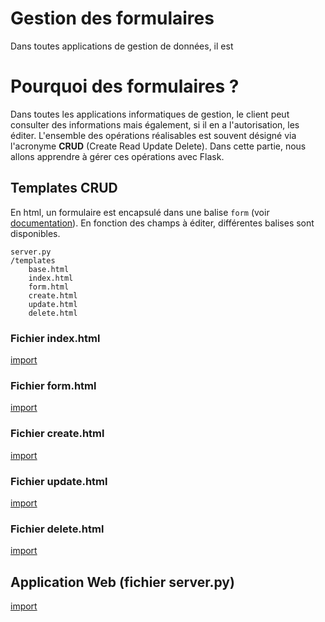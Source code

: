 # Gestion des formulaires

Dans toutes applications de gestion de données, il est 

# Pourquoi des formulaires ?

Dans toutes les applications informatiques de gestion, le client peut consulter des informations mais également, si il en a l'autorisation, les éditer. L'ensemble des opérations réalisables est souvent désigné via l'acronyme **CRUD** (Create Read Update Delete). Dans cette partie, nous allons apprendre à gérer ces opérations avec Flask.


## Templates CRUD

En html, un formulaire est encapsulé dans une balise `form` (voir [documentation](https://www.w3schools.com/html/html_form_elements.asp)). En fonction des champs à éditer, différentes balises sont disponibles.


```
server.py
/templates
    base.html
    index.html
    form.html
    create.html
    update.html
    delete.html
```

### Fichier index.html

[import](./src/src4/templates/index.html)

### Fichier form.html

[import](./src/src4/templates/form.html)

### Fichier create.html

[import](./src/src4/templates/create.html)

### Fichier update.html

[import](./src/src4/templates/update.html)

### Fichier delete.html

[import](./src/src4/templates/delete.html)

## Application Web (fichier server.py)

[import](./src/src4/server.py)
